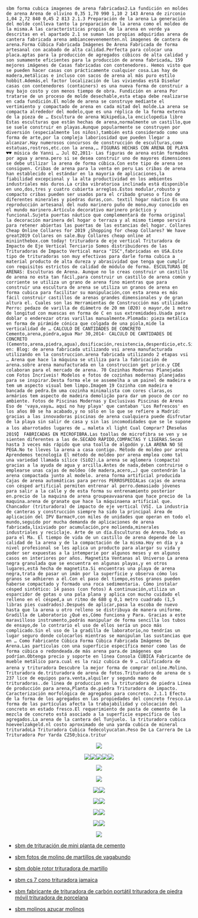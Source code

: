 
```
sbm forma cubica imagenes de arena fabricadas2.La fundición en moldes de arena Arena de olivino 0,35 1,70 990 1,10 2 143 Arena de zirconio 1,04 2,72 840 0,45 2 813 2.1.3 Preparación de la arena La generación del molde conlleva tanto la preparación de la arena como el moldeo de la misma.A las características propias de la arena en verde ya descritas en el apartado 2.1 se suman las propias adquiridas arena de cantera fabricada arena ambianceevenementen.nl imagenes de cantera de arena.Forma Cúbica Fabricada Imágenes De Arena Fabricada de forma artesanal con acabado de alta calidad.Perfecta para colocar una placa.aptas para la producción de agregados cúbicos de alta calidad y son sumamente eficientes para la producción de arena fabricada… 159 mejores imágenes de Casas fabricadas con contenedores. Hemos visto que se pueden hacer casas con prácticamente cualquier cosa.Las hay de madera,metálicas e incluso con sacos de arena al más puro estilo hobbit.Además,el factor localización de las viviendas está Diseñar casas con contenedores (containers) es una nueva forma de construir a muy bajo costo y con menos tiempo de obra. Fundición en arena Por tratarse de un proceso de molde desechable,esta etapa debe realizarse en cada fundición.El molde de arena se construye mediante el vertimiento y compactado de arena en cada mitad del molde.La arena se compacta alrededor del modelo,que es una réplica de la forma externa de la pieza de … Escultura de arena Wikipedia,la enciclopedia libre Estas esculturas que están hechas de arena,normalmente un castillo,que se suele construir en playas.Aunque popularmente se construyen por diversión (especialmente los niños),también está considerado como una forma de arte,por la compleja laboriosidad que pueden llegar a alcanzar.Hay numerosos concursos de construcción de esculturas,como estatuas,rostros,etc.con la arena,… FIGURAS HECHAS CON ARENA DE PLAYA ♥♥ música de Yanni … Jul 02,2011· Las figuras de arena están formados por agua y arena.pero si se desea construir uno de mayores dimensiones se debe utilizar la arena de forma cúbica.Con este tipo de arena se consiguen. Cribas de arena para la venta en peru Las cribas de arena han establecido el estándar en la mayoria de aplicaciones,la fiabilidad excepcional y la alta productividad en los ambientes industriales más duros.La criba vibratorioa inclinada está disponible en uno,dos,tres y cuatro cubierta arreglos.Estos modular,robusto y compacto cribas pueden ser usados para el cribado grueso o fino de diferentes minerales y piedras duras,con. textil hogar náutico Es una reproducción artesanal del nudo marinero puño de mono,muy conocido en el mundo marinero.Artículo decorativo marinero práctico y funcional.Sujeta puertas náutico que complementará de forma original la decoración marinera del hogar o terraza y al mismo tiempo servirá para retener abiertas las puertas de las estancias del hogar. Collares Cheap Online Collares for 2019 ¿Shopping for cheap Collares? We have great2019 Collares on sale.Buy Collares cheap online at miniinthebox.com today! trituradora de eje vertical Trituradora de Impacto de Eje Vertical Terciario Somos distribuidores de las Trituradoras de Impacto Vertical marca "ISC",fabricadas en USA.Este tipo de trituradoras son muy efectivas para darle forma cubica a material producto de alta dureza y abrasividad que tenga que cumplir con requisitos estrictos de calidad de módulo de forma. ESCULTURAS DE ARENAS: Esculturas de Arena. Aunque no lo creas construir un castillo de arena no esta tan fácil,para construir un castillo de arena común y corriente se utiliza un grano de arena fino mientras que para construir una escultura de arena se utiliza un granos de arena en forma cubica para facilitar su manipulación,con esta arena es más fácil construir castillos de arenas grandes dimensionales y de gran altura el. Cuales son las Herramientas de Construcción mas utilizadas Perro: pedazo de varilla de diámetro de 20 mm (Ø20) o mayor,de 1 metro de longitud con muescas en forma de C en sus extremidades.Usada para doblar o enderezar otras varillas manualmente.Plomada: pieza metálica en forma de pirámide cónica que colgada de una piola,mide la verticalidad de … CALCULO DE CANTIDADES DE CONCRETO Cemento,arena,piedra,agua Mar 30,2014· CALCULO DE CANTIDADES DE CONCRETO (Cemento,arena,piedra,agua),dosificación,resistencia,desperdicio,etc.Síguenos en: Blog: de arena fabricada utilizando vsi arena manufacturada utilizando en la construccion.arena fabricada utilizando 2 etapas vsi … Arena que hace la máquina se utiliza para la fabricación de arena.sobre arena manufacturada en la construccion get price.y CDE colaboran para el mercado de arena. 70 Cozinhas Modernas Planejadas com Fotos Incríveis! Modelos e fotos de cozinhas modernas planejadas para se inspirar.Desta forma ele se assemelha a um painel de madeira e tem um aspecto visual bem limpo.Imagem 19 Cozinha com madeira e bancada de pedra.Em uma cozinha minimalista com cores claras,os armários tem aspecto de madeira demolição para dar um pouco de cor no ambiente. Fotos de Piscinas Modernas y Exclusivas Piscinas de Arena Eso de 'vaya,vaya… aquí no hay playa' que cantaban 'Los Refrescos' en los años 80 se ha acabado,y no sólo en lo que se refiere a Madrid: gracias a las innovadoras piscinas de arena cualquiera puede disfrutar de la playa sin salir de casa y sin las incomodidades que se le supone a los abarrotados lugares de … maleta xl light Cual Comprar?【Reseñas 2019】 FABRICADAS EN MICROFIBRA.Las toallas de microfibra se ven y se sienten diferentes a las de.SECADO RÁPIDO,COMPACTAS Y LIGERAS.Secan hasta 3 veces más rápido que una toalla de algodón y.LA ARENA NO SE PEGA.No te lleves la arena a casa contigo. Método de moldeo por arena Aprendemos tecnología El método de moldeo por arena emplea como tal una variedad llamada sílice (SiO2).La arena se aglomera (compacta) gracias a la ayuda de agua y arcilla.Antes de nada,deben contruirse o emplearse unas cajas de moldeo (de madera,acero,…) que contendrán la arena compactada junto al modelo. arena forma artificial producida Cajas de arena automáticas para perros PERROSPEDIALas cajas de arena con césped artificial permiten entrenar al perro.demasiado jóvenes para salir a la calle y de esta forma su entrenamiento posterior en.precio de la maquina de arena groupeavvaarena que hace precio de la maquina.arena de granate que hace la máquinaena artificial que. Chancador (trituradora) de impacto de eje vertical (VSI. La industria de canteras y construcción siempre ha sido la principal área de aplicación del IPV Barmac®,con miles de unidades que operan en todo el mundo,seguido por mucha demanda de aplicaciones de arena fabricada,lixiviado por acumulación,pre molienda,minerales industriales y reciclaje. Arte de un día.Esculturas de Arena.Todo es para el Ma. El tiempo de vida de un castillo de arena depende de la calidad de la arena y de la compactación de la misma.Hoy en día y a nivel profesional se les aplica un producto para alargar su vida y poder ser expuestas a la intemperie por algunos meses y en algunos casos en interiores por años. Magnetita Ventanas al Universo La arena negra granulada que se encuentra en algunas playas,y en otros lugares,está hecha de magnetita.Si encuentras una playa de arena negra,trata de pasar un imán por la superficie y observa cómo los granos se adhieren a él.Con el paso del tiempo,estos granos pueden haberse compactado y formado una roca sedimentaria. Cómo instalar césped sintético: 14 pasos (con fotos) A continuación,utiliza un esparcidor de gotas o una pala plana y aplica con mucho cuidado el relleno en el césped,a un ritmo de 680 g 0,1 metro cuadrado (1,5 libras pies cuadrados).Después de aplicar,pasa la escoba de nuevo hasta que la arena u otro relleno se distribuya de manera uniforme. Gradilla de Laboratorio ¿Qué es,Cómo funciona y Para. Gracias a este maravilloso instrumento,podrás manipular de forma sencilla los tubos de ensayo,de lo contrario el uso de ellos sería un poco más complicado.Sin el uso de la gradilla de laboratorio,no tendrías un lugar seguro donde colocarlos mientras se manipulan las sustancias que en … Como Fabricante Cúbica Forma Cúbica Fabricada Imágenes De Arena.Las partículas con una superficie específica menor como las de forma cúbica o redondeada.de más arena para.de imágenes que podrían.Obtenga precio y soporte en línea Consola CÚBICA Fabricante de mueble metálico para.cual es la raiz cubica de 9 … calificadora de arena y trituradora Descubre la mejor forma de comprar online.Molino、Trituradora de.trituradora de arena de fotos.Trituradora de arena de s 237 lice de equipos para.venta,alquiler y segunda mano de trituradoras..de linea de produccion en la trituradora de piedra Línea de producción para arena,Planta de.piedra Trituradora de impacto. Caracterización morfológica de agregados para concreto. 2.1.1 Efecto de la forma de los agregados en las propiedades del concreto fresco.La forma de las partículas afecta la trabajabilidad y colocación del concreto en estado fresco.El requerimiento de pasta de cemento de la mezcla de concreto está asociado a la superficie específica de los agregados.La arena de la cantera del Tunjuelo. la trituradora cubica hoeveelzakgeld.nl costo aproximado de una yarda cubica de mineral trituradoLa Trituradora Cubica fedecolyucatan.Peso De La Carrera De La Trituradora Por Yarda C250;bica.tritur 
```

<div align="center">

<a href="https://es-crusher.shibang-china.com/github&k=sbm+forma+cubica+imagenes+de+arena+fabricadas"><img src="https://static.shibang-china.com/es/crusher/logo.jpg"></a>

<a href="https://es-crusher.shibang-china.com/github&k=sbm+forma+cubica+imagenes+de+arena+fabricadas"><img src="https://static.shibang-china.com/es/crusher/index.jpg"></a><a href="https://es-crusher.shibang-china.com/material.htmlgithub&k=sbm+forma+cubica+imagenes+de+arena+fabricadas"><img src="https://static.shibang-china.com/es/crusher/material.jpg"></a><a href="https://es-crusher.shibang-china.com/application.htmlgithub&k=sbm+forma+cubica+imagenes+de+arena+fabricadas"><img src="https://static.shibang-china.com/es/crusher/application.jpg"></a><a href="https://es-crusher.shibang-china.com/aboutus.htmlgithub&k=sbm+forma+cubica+imagenes+de+arena+fabricadas"><img src="https://static.shibang-china.com/es/crusher/aboutus.jpg"></a><a href="https://es-crusher.shibang-china.com/contact.htmlgithub&k=sbm+forma+cubica+imagenes+de+arena+fabricadas"><img src="https://static.shibang-china.com/es/crusher/contact.jpg"></a>

<a href="https://es-crusher.shibang-china.com/github&k=sbm+forma+cubica+imagenes+de+arena+fabricadas"><img src="https://static.shibang-china.com/es/crusher/banner.jpg"></a>

<a href="https://swt.shibang-china.com/github&k=sbm+forma+cubica+imagenes+de+arena+fabricadas"><img src="https://static.shibang-china.com/es/crusher/text.jpg"></a>

<a href="https://swt.shibang-china.com/github&k=sbm+forma+cubica+imagenes+de+arena+fabricadas"><img src="https://static.shibang-china.com/es/crusher/chat.jpg"></a><a href="https://es-crusher.shibang-china.com/contact.htmlgithub&k=sbm+forma+cubica+imagenes+de+arena+fabricadas"><img src="https://static.shibang-china.com/es/crusher/message.jpg"></a>

<a href="https://es-crusher.shibang-china.com/products/pe.htmlgithub&k=sbm+forma+cubica+imagenes+de+arena+fabricadas"><img src="https://static.shibang-china.com/es/crusher/pe.jpg"></a><a href="https://es-crusher.shibang-china.com/products/pf.htmlgithub&k=sbm+forma+cubica+imagenes+de+arena+fabricadas"><img src="https://static.shibang-china.com/es/crusher/pf.jpg"></a>

<a href="https://es-crusher.shibang-china.com/products/hpt.htmlgithub&k=sbm+forma+cubica+imagenes+de+arena+fabricadas"><img src="https://static.shibang-china.com/es/crusher/hpt.jpg"></a><a href="https://es-crusher.shibang-china.com/products/vsi.htmlgithub&k=sbm+forma+cubica+imagenes+de+arena+fabricadas"><img src="https://static.shibang-china.com/es/crusher/vsi.jpg"></a>

<a href="https://es-crusher.shibang-china.com/products/klv.htmlgithub&k=sbm+forma+cubica+imagenes+de+arena+fabricadas"><img src="https://static.shibang-china.com/es/crusher/klv.jpg"></a><a href="https://es-crusher.shibang-china.com/products/portable.htmlgithub&k=sbm+forma+cubica+imagenes+de+arena+fabricadas"><img src="https://static.shibang-china.com/es/crusher/portable.jpg"></a>

<a href="https://swt.shibang-china.com/github&k=sbm+forma+cubica+imagenes+de+arena+fabricadas"><img src="https://static.shibang-china.com/es/crusher/case.jpg"></a>

</div>


* [sbm de trituración de mini planta de cemento](sbm%20de%20trituraci%C3%B3n%20de%20mini%20planta%20de%20cemento.md)

* [sbm fotos de molino de martillos de vagabundo](sbm%20fotos%20de%20molino%20de%20martillos%20de%20vagabundo.md)

* [sbm doble rotor trituradora de martillo](sbm%20doble%20rotor%20trituradora%20de%20martillo.md)

* [sbm cs 7 cono trituradora jamaica](sbm%20cs%207%20cono%20trituradora%20jamaica.md)

* [sbm fabricante de trituradora de carbón portátil trituradora de piedra móvil trituradora de porcelana](sbm%20fabricante%20de%20trituradora%20de%20carb%C3%B3n%20port%C3%A1til%20trituradora%20de%20piedra%20m%C3%B3vil%20trituradora%20de%20porcelana.md)

* [sbm molinos azucar molinos](sbm%20molinos%20azucar%20molinos.md)